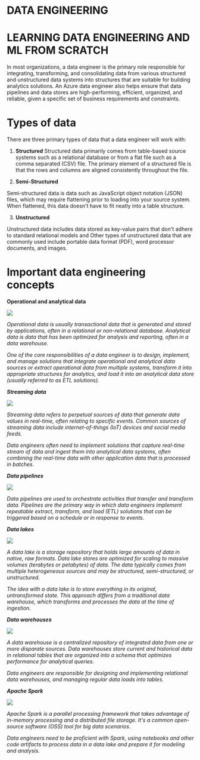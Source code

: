 # DATA ENGINEERING 
# LEARNING DATA ENGINEERING AND ML FROM SCRATCH 

In most organizations, a data engineer is the primary role responsible for integrating, transforming, and consolidating data from various structured and unstructured data systems into structures that are suitable for building analytics solutions. An Azure data engineer also helps ensure that data pipelines and data stores are high-performing, efficient, organized, and reliable, given a specific set of business requirements and constraints.

# Types of data
There are three primary types of data that a data engineer will work with:

1. **Structured**
Structured data primarily comes from table-based source systems such as a relational database or from a flat file such as a comma separated (CSV) file. The primary element of a structured file is that the rows and columns are aligned consistently throughout the file.

2. **Semi-Structured**

Semi-structured data is data such as JavaScript object notation (JSON) files, which may require flattening prior to loading into your source system. When flattened, this data doesn't have to fit neatly into a table structure.

3. **Unstructured**

Unstructured data includes data stored as key-value pairs that don't adhere to standard relational models and Other types of unstructured data that are commonly used include portable data format (PDF), word processor documents, and images.


# Important data engineering concepts

**Operational and analytical data**

<img src= "https://learn.microsoft.com/en-us/training/wwl-data-ai/introduction-to-data-engineering-azure/media/4-operational-analytical-data.png">

<i>Operational data <i>is usually transactional data that is generated and stored by applications, often in a relational or non-relational database. <i>Analytical data<i> is data that has been optimized for analysis and reporting, often in a data warehouse.

One of the core responsibilities of a data engineer is to design, implement, and manage solutions that integrate operational and analytical data sources or extract operational data from multiple systems, transform it into appropriate structures for analytics, and load it into an analytical data store (usually referred to as ETL solutions).

**Streaming data**

<img src="https://learn.microsoft.com/en-us/training/wwl-data-ai/introduction-to-data-engineering-azure/media/4-stream-data.png">

Streaming data refers to perpetual sources of data that generate data values in real-time, often relating to specific events. Common sources of streaming data include internet-of-things (IoT) devices and social media feeds.

Data engineers often need to implement solutions that capture real-time stream of data and ingest them into analytical data systems, often combining the real-time data with other application data that is processed in batches.

**Data pipelines**

<img src= "https://learn.microsoft.com/en-us/training/wwl-data-ai/introduction-to-data-engineering-azure/media/4-data-pipeline.png">

Data pipelines are used to orchestrate activities that transfer and transform data. Pipelines are the primary way in which data engineers implement repeatable extract, transform, and load (ETL) solutions that can be triggered based on a schedule or in response to events.

**Data lakes**

<img src= "https://learn.microsoft.com/en-us/training/wwl-data-ai/introduction-to-data-engineering-azure/media/4-data-lake.png">

A data lake is a storage repository that holds large amounts of data in native, raw formats. Data lake stores are optimized for scaling to massive volumes (terabytes or petabytes) of data. The data typically comes from multiple heterogeneous sources and may be structured, semi-structured, or unstructured.

The idea with a data lake is to store everything in its original, untransformed state. This approach differs from a traditional data warehouse, which transforms and processes the data at the time of ingestion.

**Data warehouses**

<img src= "https://learn.microsoft.com/en-us/training/wwl-data-ai/introduction-to-data-engineering-azure/media/4-data-warehouse.png">

A data warehouse is a centralized repository of integrated data from one or more disparate sources. Data warehouses store current and historical data in relational tables that are organized into a schema that optimizes performance for analytical queries.

Data engineers are responsible for designing and implementing relational data warehouses, and managing regular data loads into tables.

**Apache Spark**

<img src = "https://learn.microsoft.com/en-us/training/wwl-data-ai/introduction-to-data-engineering-azure/media/4-apache-spark.png">

Apache Spark is a parallel processing framework that takes advantage of in-memory processing and a distributed file storage. It's a common open-source software (OSS) tool for big data scenarios.

Data engineers need to be proficient with Spark, using notebooks and other code artifacts to process data in a data lake and prepare it for modeling and analysis.






















